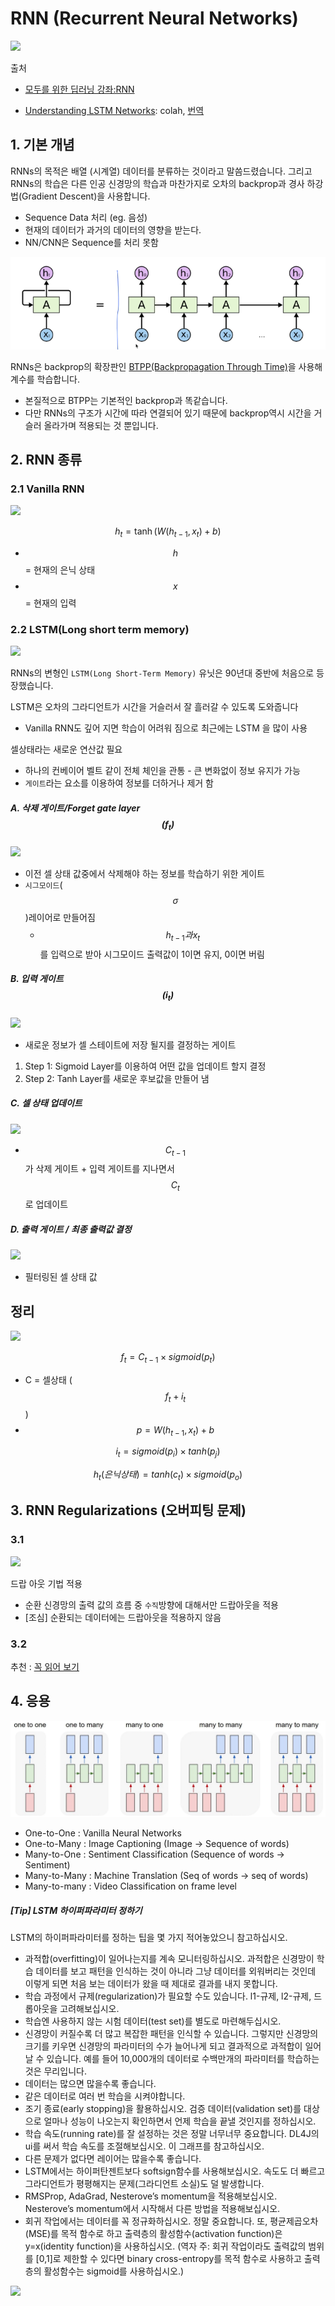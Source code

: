 
# RNN (Recurrent Neural Networks)
![](https://cdn-images-1.medium.com/max/800/1*laH0_xXEkFE0lKJu54gkFQ.png)

출처 
- [모두를 위한 딥러닝 강좌:RNN](https://youtu.be/-SHPG_KMUkQ?list=PLlMkM4tgfjnLSOjrEJN31gZATbcj_MpUm0)
* [Understanding LSTM Networks](http://colah.github.io/posts/2015-08-Understanding-LSTMs/): colah, [번역](https://brunch.co.kr/@chris-song/9)

## 1. 기본 개념 
RNNs의 목적은 배열 (시계열) 데이터를 분류하는 것이라고 말씀드렸습니다. 그리고 RNNs의 학습은 다른 인공 신경망의 학습과 마찬가지로 오차의 backprop과 경사 하강법(Gradient Descent)을 사용합니다.
* Sequence Data 처리 (eg. 음성)
* 현재의 데이터가 과거의 데이터의 영향을 받는다. 
* NN/CNN은 Sequence를 처리 못함

![](/assets/rnn1.PNG)

RNNs은 backprop의 확장판인 [BTPP(Backpropagation Through Time)](https://www.cs.cmu.edu/~bhiksha/courses/deeplearning/Fall.2015/pdfs/Werbos.backprop.pdf)을 사용해 계수를 학습합니다. 
- 본질적으로 BTPP는 기본적인 backprop과 똑같습니다. 
- 다만 RNNs의 구조가 시간에 따라 연결되어 있기 때문에 backprop역시 시간을 거슬러 올라가며 적용되는 것 뿐입니다.

## 2. RNN 종류 
### 2.1 Vanilla RNN 
![](http://i.imgur.com/SmXtkHi.png)

$$ h_t = \tanh(W(h_{t-1}, x_t)+b) $$
- $$h$$ = 현재의 은닉 상태
- $$x$$ = 현재의 입력 

### 2.2 LSTM(Long short term memory)

![](http://colah.github.io/posts/2015-08-Understanding-LSTMs/img/LSTM3-chain.png)

RNNs의 변형인 `LSTM(Long Short-Term Memory)` 유닛은 90년대 중반에 처음으로 등장했습니다.

LSTM은 오차의 그라디언트가 시간을 거슬러서 잘 흘러갈 수 있도록 도와줍니다
- Vanilla RNN도 깊어 지면 학습이 어려워 짐으로 최근에는 LSTM 을 많이 사용 

셀상태라는 새로운 연산값 필요
- 하나의 컨베이어 벨트 같이 전체 체인을 관통 - 큰 변화없이 정보 유지가 가능
- `게이트`라는 요소를 이용하여 정보를 더하거나 제거 함 

##### A. 삭제 게이트/Forget gate layer$$(f_t)$$
![](http://colah.github.io/posts/2015-08-Understanding-LSTMs/img/LSTM3-focus-f.png)

- 이전 셀 상태 값중에서 삭제해야 하는 정보를 학습하기 위한 게이트 
- `시그모이드`($$\sigma$$)레이어로 만들어짐 
    - $$ h_{t-1} 과 x_t$$를 입력으로 받아 시그모이드 출력값이 1이면 유지, 0이면 버림 



    
##### B. 입력 게이트$$(i_t)$$
![](http://colah.github.io/posts/2015-08-Understanding-LSTMs/img/LSTM3-focus-i.png)

- 새로운 정보가 셀 스테이트에 저장 될지를 결정하는 게이트 

1. Step 1: Sigmoid Layer를 이용하여 어떤 값을 업데이트 할지 결정 
2. Step 2: Tanh Layer를 새로운 후보값을 만들어 냄 

##### C. 셀 상태 업데이트 
![](http://colah.github.io/posts/2015-08-Understanding-LSTMs/img/LSTM3-focus-C.png)

- $$ C_{t-1}$$ 가 삭제 게이트 + 입력 게이트를 지나면서 $$ C_t $$로 업데이트 

##### D. 출력 게이트 / 최종 출력값 결정 
![](https://t1.daumcdn.net/thumb/R1280x0/?fname=http://t1.daumcdn.net/brunch/service/user/IgT/image/31zZPrqx8Q8-JTRE_gWuFGtVgGE.png)

- 필터링된 셀 상태 값 


## 정리 
![](http://i.imgur.com/nHQGkpq.png)

$$ f_t = C_{t-1} \times sigmoid(p_t) $$
- C = 셀상태 ($$ f_t + i_t $$)
- $$ p =  W(h_{t-1}, x_t)+b $$

$$ i_t = sigmoid(p_i) \times tanh(p_j) $$

$$ h_t(은닉상태) = tanh(c_t) \times sigmoid(p_o) $$

## 3. RNN Regularizations (오버피팅 문제)
### 3.1 
![](http://i.imgur.com/2MP1BaQ.png)

드랍 아웃 기법 적용 
- 순환 신경망의 출력 값의 흐름 중 `수직`방향에 대해서만 드랍아웃을 적용
- [조심] 순환되는 데이터에는 드랍아웃을 적용하지 않음 

### 3.2 

추천 : [꼭 읽어 보기](http://nmhkahn.github.io/RNN-Regularizations)


## 4. 응용
![](/assets/list_of_RNN.png)
- One-to-One : Vanilla Neural Networks
- One-to-Many : Image Captioning (Image -> Sequence of words)
- Many-to-One : Sentiment Classification (Sequence of words -> Sentiment)
- Many-to-Many : Machine Translation (Seq of words -> seq of words)
- Many-to-many : Video Classification on frame level

##### [Tip] LSTM 하이퍼파라미터 정하기
LSTM의 하이퍼파라미터를 정하는 팁을 몇 가지 적어놓았으니 참고하십시오.
- 과적합(overfitting)이 일어나는지를 계속 모니터링하십시오. 과적합은 신경망이 학습 데이터를 보고 패턴을 인식하는 것이 아니라 그냥 데이터를 외워버리는 것인데 이렇게 되면 처음 보는 데이터가 왔을 때 제대로 결과를 내지 못합니다.
- 학습 과정에서 규제(regularization)가 필요할 수도 있습니다. l1-규제, l2-규제, 드롭아웃을 고려해보십시오.
- 학습엔 사용하지 않는 시험 데이터(test set)를 별도로 마련해두십시오.
- 신경망이 커질수록 더 많고 복잡한 패턴을 인식할 수 있습니다. 그렇지만 신경망의 크기를 키우면 신경망의 파라미터의 수가 늘어나게 되고 결과적으로 과적합이 일어날 수 있습니다. 예를 들어 10,000개의 데이터로 수백만개의 파라미터를 학습하는 것은 무리입니다.
- 데이터는 많으면 많을수록 좋습니다.
- 같은 데이터로 여러 번 학습을 시켜야합니다.
- 조기 종료(early stopping)을 활용하십시오. 검증 데이터(validation set)를 대상으로 얼마나 성능이 나오는지 확인하면서 언제 학습을 끝낼 것인지를 정하십시오.
- 학습 속도(running rate)를 잘 설정하는 것은 정말 너무너무 중요합니다. DL4J의 ui를 써서 학습 속도를 조절해보십시오. 이 그래프를 참고하십시오.
- 다른 문제가 없다면 레이어는 많을수록 좋습니다.
- LSTM에서는 하이퍼탄젠트보다 softsign함수를 사용해보십시오. 속도도 더 빠르고 그라디언트가 평평해지는 문제(그라디언트 소실)도 덜 발생합니다.
- RMSProp, AdaGrad, Nesterove’s momentum을 적용해보십시오. Nesterove’s momentum에서 시작해서 다른 방법을 적용해보십시오.
- 회귀 작업에서는 데이터를 꼭 정규화하십시오. 정말 중요합니다. 또, 평균제곱오차(MSE)를 목적 함수로 하고 출력층의 활성함수(activation function)은 y=x(identity function)을 사용하십시오. (역자 주: 회귀 작업이라도 출력값의 범위를 [0,1]로 제한할 수 있다면 binary cross-entropy를 목적 함수로 사용하고 출력층의 활성함수는 sigmoid를 사용하십시오.)

![](https://i.imgur.com/kpZBDfV.gif)